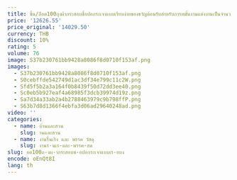 ```yaml
---
title: ชิ้น/ล็อต100ถุงผ้ากระสอบชื่อปอกระเจาแบบเรียบง่ายของขวัญต้อนรับสำหรับการหมั้นงานแต่งงานเป็นจำนวนมาก
price: '12626.55'
price_original: '14029.50'
currency: THB
discount: 10%
rating: 5
volume: 76
image: S37b230761bb9428a8086f8d0710f153af.png
images:
  - S37b230761bb9428a8086f8d0710f153af.png
  - S0cebffde542749d1ac3df34e799c11c2W.png
  - Sfd5f5b2a3a164f0b8439f50d72dd3ee40.png
  - Sc0eb5b927eaf4a68985f3dcb39974d19z.png
  - Sa7d34a33ab2a4b2788463979c9b798ffP.png
  - S63b7d8d1366f4ebfa3d06ad29640248ad.png
video: ''
categories:
  - name: บ้านและสวน
    slug: านและสวน
  - name: งานรื่นเริง และ พรรค วัสดุ
    slug: งานร-นเร-และ-พรรค-สด
slug: อต100ถ-งผ-ากระสอบช-อปอกระเจาแบบเร-ยบง
encode: oEnQt8I
lang: th
---
```

  